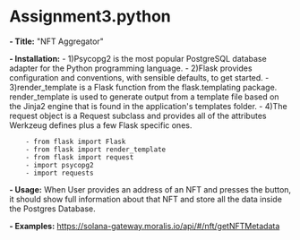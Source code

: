 # Assignment3.python
**- Title:** "NFT Aggregator"

**- Installation:** 
    - 1)Psycopg2 is the most popular PostgreSQL database adapter for the Python programming language.
    - 2)Flask provides configuration and conventions, with sensible defaults, to get started. 
    - 3)render_template is a Flask function from the flask.templating package. render_template is used to generate output from a template file based on the Jinja2 engine that is found in the application's templates folder.
    - 4)The request object is a Request subclass and provides all of the attributes Werkzeug defines plus a few Flask specific ones.
     
        - from flask import Flask
        - from flask import render_template
        - from flask import request
        - import psycopg2
        - import requests
        
**- Usage:** When User provides an address of an NFT and presses the button, it should show full information about that NFT and store all the data inside the Postgres                Database.

**- Examples:** https://solana-gateway.moralis.io/api/#/nft/getNFTMetadata
